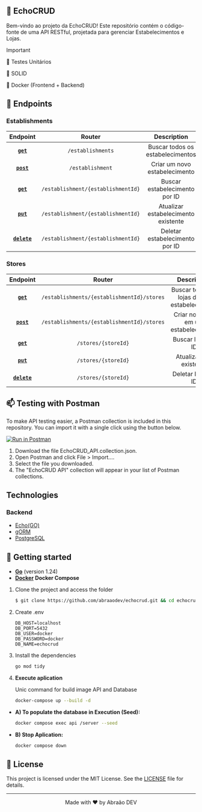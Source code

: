 ## 🤝 EchoCRUD

Bem-vindo ao projeto da EchoCRUD! Este repositório contém o código-fonte de uma API RESTful, projetada para gerenciar Estabelecimentos e Lojas.

> [!IMPORTANT]
> 🔄 Testes Unitários
>
> 🔄 SOLID
>
> 🔄 Docker (Frontend + Backend)

## 🎯 Endpoints

### Establishments

|        Endpoint         |               Router               |             Description             |
| :---------------------: | :--------------------------------: | :---------------------------------: |
|    **[`get`](#get)**    |         `/establishments`          |  Buscar todos os estabelecimentos   |
|   **[`post`](#post)**   |          `/establishment`          |    Criar um novo estabelecimento    |
|    **[`get`](#get)**    | `/establishment/{establishmentId}` |    Buscar estabelecimento por ID    |
|    **[`put`](#put)**    | `/establishment/{establishmentId}` | Atualizar estabelecimento existente |
| **[`delete`](#delete)** | `/establishment/{establishmentId}` |   Deletar estabelecimento por ID    |

### Stores

|        Endpoint         |                   Router                   |                 Description                 |
| :---------------------: | :----------------------------------------: | :-----------------------------------------: |
|    **[`get`](#get)**    | `/establishments/{establishmentId}/stores` | Buscar todas as lojas de um estabelecimento |
|   **[`post`](#post)**   | `/establishments/{establishmentId}/stores` |    Criar nova loja em um estabelecimento    |
|    **[`get`](#get)**    |            `/stores/{storeId}`             |             Buscar loja por ID              |
|    **[`put`](#put)**    |            `/stores/{storeId}`             |          Atualizar loja existente           |
| **[`delete`](#delete)** |            `/stores/{storeId}`             |             Deletar loja por ID             |

## 📫 Testing with Postman

To make API testing easier, a Postman collection is included in this repository. You can import it with a single click using the button below.

[![Run in Postman](https://run.pstmn.io/button.svg)](https://api.postman.com/collections/38248876-076684d1-ba80-45fd-b45c-37aede86f81b?access_key=PMAT-01JY0CZH5WEFMRTFTK177J1ZNT)

1. Download the file EchoCRUD_API.collection.json.
2. Open Postman and click File > Import....
3. Select the file you downloaded.
4. The "EchoCRUD API" collection will appear in your list of Postman collections.

## Technologies

### Backend

- [Echo(GO)](https://echo.labstack.com/)
- [gORM](https://gorm.io/)
- [PostgreSQL](https://gorm.io/)

## 🚀 Getting started

- [**Go**](https://go.dev/doc/install) (version 1.24)
- [**Docker**](https://docs.docker.com/engine/install/) **Docker Compose**

1. Clone the project and access the folder

   ```zsh
   $ git clone https://github.com/abraaodev/echocrud.git && cd echocrud
   ```

2. Create .env

   ```env
   DB_HOST=localhost
   DB_PORT=5432
   DB_USER=docker
   DB_PASSWORD=docker
   DB_NAME=echocrud
   ```

3. Install the dependencies

   ```zsh
   go mod tidy
   ```

4. **Execute aplication**

   Unic command for build image API and Database

   ```zsh
   docker-compose up --build -d
   ```

- **A) To populate the database in Execution (Seed):**

  ```zsh
  docker compose exec api /server --seed
  ```

- **B) Stop Aplication:**

  ```zsh
  docker compose down
  ```

## 📝 License

This project is licensed under the MIT License. See the [LICENSE](LICENSE.md) file for details.

---

<p align="center">Made with ❤️ by Abraão DEV</p>
